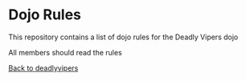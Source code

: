 Dojo Rules
==========

This repository contains a list of dojo rules for the Deadly Vipers dojo


All members should read the rules

[Back to deadlyvipers](https://github.com/deadlyvipers)
